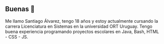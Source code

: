 ## Buenas 👋
Me llamo Santiago Álvarez, tengo 18 años y estoy actualmente cursando la carrera Licenciatura en Sistemas en la universidad ORT Uruguay. Tengo buena experiencia programando proyectos escolares en Java, Bash, HTML - CSS - JS.

<!--
**SaOLauwu/SaOLauwu** is a ✨ _special_ ✨ repository because its `README.md` (this file) appears on your GitHub profile.

Here are some ideas to get you started:

- 🔭 I’m currently working on ...
- 🌱 I’m currently learning ...
- 👯 I’m looking to collaborate on ...
- 🤔 I’m looking for help with ...
- 💬 Ask me about ...
- 📫 How to reach me: ...
- 😄 Pronouns: ...
- ⚡ Fun fact: ...
-->
